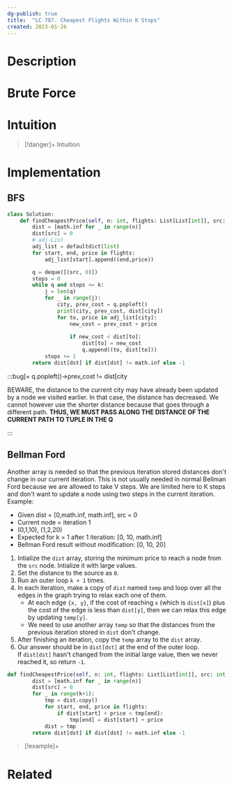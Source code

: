 ```yaml
---
dg-publish: true
title:  "LC 787. Cheapest Flights Within K Stops"
created: 2023-01-26
---
```



# Description

# Brute Force
# Intuition

>[!danger]+ Intuition

# Implementation

## BFS
```python
class Solution:
    def findCheapestPrice(self, n: int, flights: List[List[int]], src: int, dst: int, k: int) -> int:
        dist = [math.inf for _ in range(n)]
        dist[src] = 0
        # adj-List
        adj_list = defaultdict(list)
        for start, end, price in flights:
            adj_list[start].append((end,price))

        q = deque([(src, 0)])
        stops = 0
        while q and stops <= k:
            j = len(q)
            for _ in range(j):
                city, prev_cost = q.popleft()
                print(city, prev_cost, dist[city])
                for to, price in adj_list[city]:
                    new_cost = prev_cost + price
                    
                    if new_cost < dist[to]:
                        dist[to] = new_cost
                        q.append((to, dist[to]))
            stops += 1
        return dist[dst] if dist[dst] != math.inf else -1
```


:::bug]+ q.popleft()->prev_cost != dist[city 

BEWARE, the distance to the current city may have already been updated by a node we visited earlier. In that case, the distance has decreased. We cannot however use the shorter distance because that goes through a different path. **THUS, WE MUST PASS ALONG THE DISTANCE OF THE CURRENT PATH TO TUPLE IN THE Q**

:::

## Bellman Ford
Another array is needed so that the previous iteration stored distances don't change in our current iteration. This is not usually needed in normal Bellman Ford because we are allowed to take V steps. We are limited here to K steps and don't want to update a node using two steps in the current iteration.
Example: 
- Given dist = \[0,math.inf, math.inf], src = 0
- Current node = iteration 1
- (0,1,10), (1,2,20)
- Expected for k = 1 after 1 iteration: \[0, 10, math.inf]
- Bellman Ford result without modification: \[0, 10, 20]

1.  Intialize the `dist` array, storing the minimum price to reach a node from the `src` node. Intialize it with large values.
2.  Set the distance to the source as `0`.
3.  Run an outer loop `k + 1` times.
4.  In each iteration, make a copy of `dist` named `temp` and loop over all the edges in the graph trying to relax each one of them.
    -   At each edge `{x, y}`, if the cost of reaching `x` (which is `dist[x]`) plus the cost of the edge is less than `dist[y]`, then we can relax this edge by updating `temp[y]`.
    -   We need to use another array `temp` so that the distances from the previous iteration stored in `dist` don't change.
5.  After finishing an iteration, copy the `temp` array to the `dist` array.
6.  Our answer should be in `dist[dst]` at the end of the outer loop. If `dist[dst]` hasn't changed from the initial large value, then we never reached it, so return `-1`.

```python
def findCheapestPrice(self, n: int, flights: List[List[int]], src: int, dst: int, k: int) -> int:
        dist = [math.inf for _ in range(n)]
        dist[src] = 0
        for _ in range(k+1):
            tmp = dist.copy()
            for start, end, price in flights:
                if dist[start] + price < tmp[end]:
                    tmp[end] = dist[start] + price
            dist = tmp
        return dist[dst] if dist[dst] != math.inf else -1

```


>[!example]+ 


# Related
